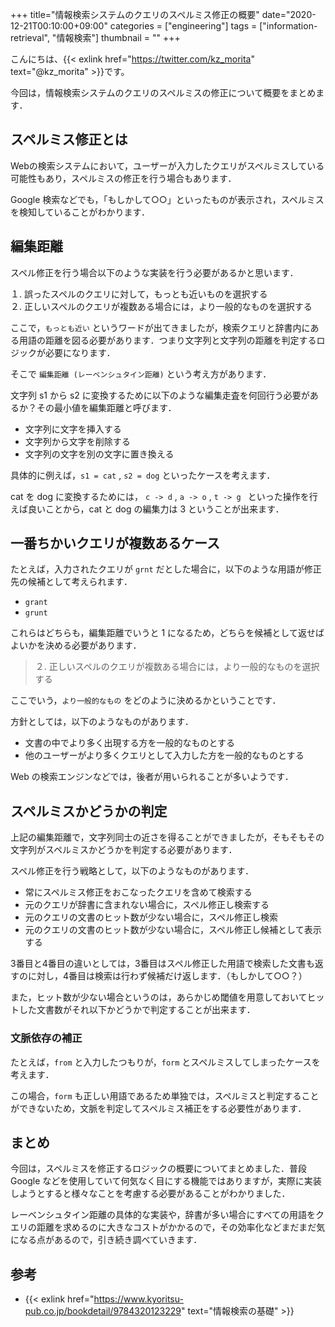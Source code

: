 +++
title="情報検索システムのクエリのスペルミス修正の概要"
date="2020-12-21T00:10:00+09:00"
categories = ["engineering"]
tags = ["information-retrieval", "情報検索"]
thumbnail = ""
+++

こんにちは、{{< exlink href="https://twitter.com/kz_morita" text="@kz_morita" >}}です。

今回は，情報検索システムのクエリのスペルミスの修正について概要をまとめます．

## スペルミス修正とは

Webの検索システムにおいて，ユーザーが入力したクエリがスペルミスしている可能性もあり，スペルミスの修正を行う場合もあります．

Google 検索などでも，「もしかして○○」といったものが表示され，スペルミスを検知していることがわかります．

## 編集距離

スペル修正を行う場合以下のような実装を行う必要があるかと思います．

１. 誤ったスペルのクエリに対して，もっとも近いものを選択する \
２. 正しいスペルのクエリが複数ある場合には，より一般的なものを選択する

ここで，`もっとも近い` というワードが出てきましたが，検索クエリと辞書内にある用語の距離を図る必要があります．つまり文字列と文字列の距離を判定するロジックが必要になります．

そこで `編集距離 (レーベンシュタイン距離)` という考え方があります．

文字列 s1 から s2 に変換するために以下のような編集走査を何回行う必要があるか？その最小値を編集距離と呼びます．

- 文字列に文字を挿入する
- 文字列から文字を削除する
- 文字列の文字を別の文字に置き換える

具体的に例えば，`s1 = cat` , `s2 = dog` といったケースを考えます．

cat を dog に変換するためには， `c -> d` , `a -> o` , `t -> g ` といった操作を行えば良いことから，cat と dog の編集力は 3 ということが出来ます．

## 一番ちかいクエリが複数あるケース

たとえば，入力されたクエリが `grnt` だとした場合に，以下のような用語が修正先の候補として考えられます．

- `grant`
- `grunt`

これらはどちらも，編集距離でいうと 1 になるため，どちらを候補として返せばよいかを決める必要があります．

> ２. 正しいスペルのクエリが複数ある場合には，より一般的なものを選択する

ここでいう，`より一般的なもの` をどのように決めるかということです．

方針としては，以下のようなものがあります．

- 文書の中でより多く出現する方を一般的なものとする
- 他のユーザーがより多くクエリとして入力した方を一般的なものとする

Web の検索エンジンなどでは，後者が用いられることが多いようです．

## スペルミスかどうかの判定

上記の編集距離で，文字列同士の近さを得ることができましたが，そもそもその文字列がスペルミスかどうかを判定する必要があります．

スペル修正を行う戦略として，以下のようなものがあります．

- 常にスペルミス修正をおこなったクエリを含めて検索する
- 元のクエリが辞書に含まれない場合に，スペル修正し検索する
- 元のクエリの文書のヒット数が少ない場合に，スペル修正し検索
- 元のクエリの文書のヒット数が少ない場合に，スペル修正し候補として表示する

3番目と4番目の違いとしては，3番目はスペル修正した用語で検索した文書も返すのに対し，4番目は検索は行わず候補だけ返します．（もしかして○○？）

また，ヒット数が少ない場合というのは，あらかじめ閾値を用意しておいてヒットした文書数がそれ以下かどうかで判定することが出来ます．


### 文脈依存の補正

たとえば，`from` と入力したつもりが，`form` とスペルミスしてしまったケースを考えます．

この場合，`form` も正しい用語であるため単独では，スペルミスと判定することができないため，文脈を判定してスペルミス補正をする必要性があります．


## まとめ

今回は，スペルミスを修正するロジックの概要についてまとめました．普段 Google などを使用していて何気なく目にする機能ではありますが，実際に実装しようとすると様々なことを考慮する必要があることがわかりました．

レーベンシュタイン距離の具体的な実装や，辞書が多い場合にすべての用語をクエリの距離を求めるのに大きなコストがかかるので，その効率化などまだまだ気になる点があるので，引き続き調べていきます．

## 参考

* {{< exlink href="https://www.kyoritsu-pub.co.jp/bookdetail/9784320123229" text="情報検索の基礎" >}}


